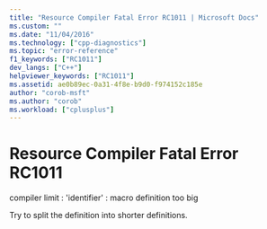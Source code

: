 ```yaml
---
title: "Resource Compiler Fatal Error RC1011 | Microsoft Docs"
ms.custom: ""
ms.date: "11/04/2016"
ms.technology: ["cpp-diagnostics"]
ms.topic: "error-reference"
f1_keywords: ["RC1011"]
dev_langs: ["C++"]
helpviewer_keywords: ["RC1011"]
ms.assetid: ae0b89ec-0a31-4f8e-b9d0-f974152c185e
author: "corob-msft"
ms.author: "corob"
ms.workload: ["cplusplus"]
---
```

# Resource Compiler Fatal Error RC1011
compiler limit : 'identifier' : macro definition too big  
  
 Try to split the definition into shorter definitions.